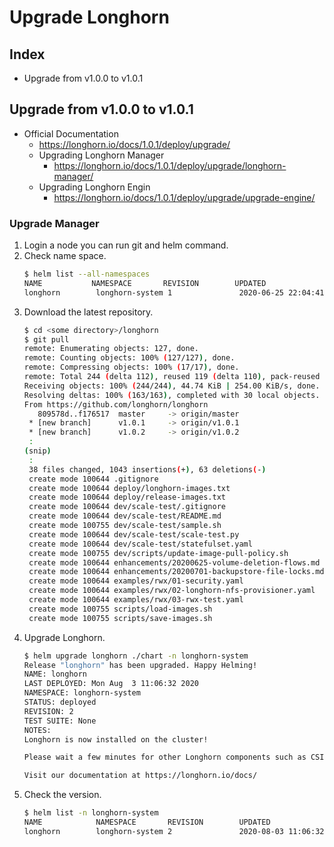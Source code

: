 # Upgrade Longhorn
## Index
- Upgrade from v1.0.0 to v1.0.1

## Upgrade from v1.0.0 to v1.0.1
- Official Documentation
  - https://longhorn.io/docs/1.0.1/deploy/upgrade/
  - Upgrading Longhorn Manager
    - https://longhorn.io/docs/1.0.1/deploy/upgrade/longhorn-manager/
  - Upgrading Longhorn Engin
    - https://longhorn.io/docs/1.0.1/deploy/upgrade/upgrade-engine/

### Upgrade Manager
1. Login a node you can run git and helm command.
1. Check name space.
   ```sh
   $ helm list --all-namespaces
   NAME           NAMESPACE       REVISION        UPDATED                                 STATUS          CHART           APP VERSION
   longhorn        longhorn-system 1               2020-06-25 22:04:41.747101092 +0900 JST deployed        longhorn-1.0.0  v1.0.0
   ```
1. Download the latest repository.
   ```sh
   $ cd <some directory>/longhorn
   $ git pull
   remote: Enumerating objects: 127, done.
   remote: Counting objects: 100% (127/127), done.
   remote: Compressing objects: 100% (17/17), done.
   remote: Total 244 (delta 112), reused 119 (delta 110), pack-reused 117
   Receiving objects: 100% (244/244), 44.74 KiB | 254.00 KiB/s, done.
   Resolving deltas: 100% (163/163), completed with 30 local objects.
   From https://github.com/longhorn/longhorn
      809578d..f176517  master     -> origin/master
    * [new branch]      v1.0.1     -> origin/v1.0.1
    * [new branch]      v1.0.2     -> origin/v1.0.2
    :
   (snip)   
    :
    38 files changed, 1043 insertions(+), 63 deletions(-)
    create mode 100644 .gitignore
    create mode 100644 deploy/longhorn-images.txt
    create mode 100644 deploy/release-images.txt
    create mode 100644 dev/scale-test/.gitignore
    create mode 100644 dev/scale-test/README.md
    create mode 100755 dev/scale-test/sample.sh
    create mode 100644 dev/scale-test/scale-test.py
    create mode 100644 dev/scale-test/statefulset.yaml
    create mode 100755 dev/scripts/update-image-pull-policy.sh
    create mode 100644 enhancements/20200625-volume-deletion-flows.md
    create mode 100644 enhancements/20200701-backupstore-file-locks.md
    create mode 100644 examples/rwx/01-security.yaml
    create mode 100644 examples/rwx/02-longhorn-nfs-provisioner.yaml
    create mode 100644 examples/rwx/03-rwx-test.yaml
    create mode 100755 scripts/load-images.sh
    create mode 100755 scripts/save-images.sh
   ```
1. Upgrade Longhorn.
   ```sh
   $ helm upgrade longhorn ./chart -n longhorn-system
   Release "longhorn" has been upgraded. Happy Helming!
   NAME: longhorn
   LAST DEPLOYED: Mon Aug  3 11:06:32 2020
   NAMESPACE: longhorn-system
   STATUS: deployed
   REVISION: 2
   TEST SUITE: None
   NOTES:
   Longhorn is now installed on the cluster!
   
   Please wait a few minutes for other Longhorn components such as CSI deployments, Engine Images, and Instance Managers to be initialized.
   
   Visit our documentation at https://longhorn.io/docs/   
   ```
1. Check the version.
   ```sh
   $ helm list -n longhorn-system
   NAME            NAMESPACE       REVISION        UPDATED                                 STATUS          CHART           APP VERSION
   longhorn        longhorn-system 2               2020-08-03 11:06:32.860447985 +0900 JST deployed        longhorn-1.0.1  v1.0.1
   ```